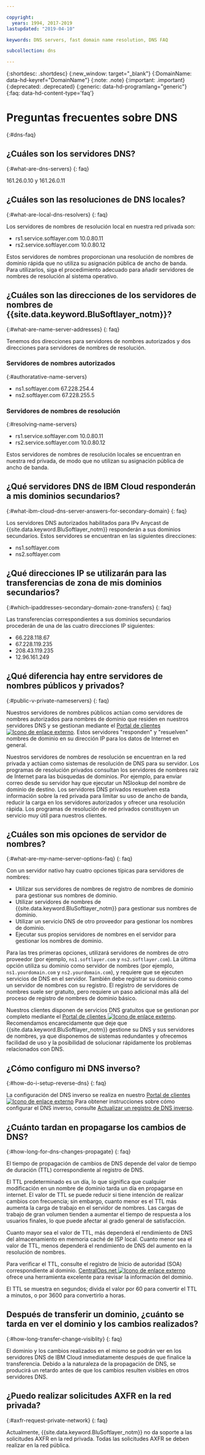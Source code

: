 ```yaml
---

copyright:
  years: 1994, 2017-2019
lastupdated: "2019-04-10"

keywords: DNS servers, fast domain name resolution, DNS FAQ

subcollection: dns

---
```


{:shortdesc: .shortdesc}
{:new_window: target="_blank"}
{:DomainName: data-hd-keyref="DomainName"}
{:note: .note}
{:important: .important}
{:deprecated: .deprecated}
{:generic: data-hd-programlang="generic"}
{:faq: data-hd-content-type='faq'}


# Preguntas frecuentes sobre DNS
{:#dns-faq}

## ¿Cuáles son los servidores DNS?
{:#what-are-dns-servers}
{: faq}

161.26.0.10 y 161.26.0.11

## ¿Cuáles son las resoluciones de DNS locales?
{:#what-are-local-dns-resolvers}
{: faq}

Los servidores de nombres de resolución local en nuestra red privada son:

* rs1.service.softlayer.com 10.0.80.11
* rs2.service.softlayer.com 10.0.80.12

Estos servidores de nombres proporcionan una resolución de nombres de dominio rápida que no utiliza su asignación pública de ancho de banda. Para utilizarlos, siga el procedimiento adecuado para añadir servidores de nombres de resolución al sistema operativo.

## ¿Cuáles son las direcciones de los servidores de nombres de {{site.data.keyword.BluSoftlayer_notm}}?
{:#what-are-name-server-addresses}
{: faq}

Tenemos dos direcciones para servidores de nombres autorizados y dos direcciones para servidores de nombres de resolución.

### Servidores de nombres autorizados
{:#authoratative-name-servers}

* ns1.softlayer.com 67.228.254.4
* ns2.softlayer.com 67.228.255.5

### Servidores de nombres de resolución
{:#resolving-name-servers}

* rs1.service.softlayer.com 10.0.80.11
* rs2.service.softlayer.com 10.0.80.12

Estos servidores de nombres de resolución locales se encuentran en nuestra red privada, de modo que no utilizan su asignación pública de ancho de banda. 

## ¿Qué servidores DNS de IBM Cloud responderán a mis dominios secundarios?
{:#what-ibm-cloud-dns-server-answers-for-secondary-domain}
{: faq}

Los servidores DNS autorizados habilitados para IPv Anycast de {{site.data.keyword.BluSoftlayer_notm}} responderán a sus dominios secundarios. Estos servidores se encuentran en las siguientes direcciones:

  * ns1.softlayer.com
  * ns2.softlayer.com
  
## ¿Qué direcciones IP se utilizarán para las transferencias de zona de mis dominios secundarios?
{:#which-ipaddresses-secondary-domain-zone-transfers}
{: faq}

Las transferencias correspondientes a sus dominios secundarios procederán de una de las cuatro direcciones IP siguientes:

* 66.228.118.67
* 67.228.119.235
* 208.43.119.235
* 12.96.161.249

## ¿Qué diferencia hay entre servidores de nombres públicos y privados?
{:#public-v-private-nameservers}
{: faq}

Nuestros servidores de nombres públicos actúan como servidores de nombres autorizados para nombres de dominio que residen en nuestros servidores DNS y se gestionan mediante el [Portal de clientes ![Icono de enlace externo](../../icons/launch-glyph.svg "Icono de enlace externo")](https://{DomainName}/). Estos servidores "responden" y "resuelven" nombres de dominio en su dirección IP para los datos de Internet en general.

Nuestros servidores de nombres de resolución se encuentran en la red privada y actúan como sistemas de resolución de DNS para su servidor. Los programas de resolución privados consultan los servidores de nombres raíz de Internet para las búsquedas de dominios. Por ejemplo, para enviar correo desde su servidor hay que ejecutar un NSlookup del nombre de dominio de destino. Los servidores DNS privados resuelven esta información sobre la red privada para limitar su uso de ancho de banda, reducir la carga en los servidores autorizados y ofrecer una resolución rápida. Los programas de resolución de red privados constituyen un servicio muy útil para nuestros clientes.

## ¿Cuáles son mis opciones de servidor de nombres?
{:#what-are-my-name-server-options-faq}
{: faq}

Con un servidor nativo hay cuatro opciones típicas para servidores de nombres:

* Utilizar sus servidores de nombres de registro de nombres de dominio para gestionar sus nombres de dominio.
* Utilizar servidores de nombres de {{site.data.keyword.BluSoftlayer_notm}} para gestionar sus nombres de dominio.
* Utilizar un servicio DNS de otro proveedor para gestionar los nombres de dominio.
* Ejecutar sus propios servidores de nombres en el servidor para gestionar los nombres de dominio.

Para las tres primeras opciones, utilizará servidores de nombres de otro proveedor (por ejemplo, `ns1.softlayer.com` y `ns2.softlayer.com`). La última opción utiliza su dominio como servidor de nombres (por ejemplo, `ns1.yourdomain.com` y `ns2.yourdomain.com`), y requiere que se ejecuten servicios de DNS en el servidor. También debe registrar su dominio como un servidor de nombres con su registro. El registro de servidores de nombres suele ser gratuito, pero requiere un paso adicional más allá del proceso de registro de nombres de dominio básico.

Nuestros clientes disponen de servicios DNS gratuitos que se gestionan por completo mediante el [Portal de clientes ![Icono de enlace externo](../../icons/launch-glyph.svg "Icono de enlace externo")](https://{DomainName}/). Recomendamos encarecidamente que deje que {{site.data.keyword.BluSoftlayer_notm}} gestione su DNS y sus servidores de nombres, ya que disponemos de sistemas redundantes y ofrecemos facilidad de uso y la posibilidad de solucionar rápidamente los problemas relacionados con DNS.

## ¿Cómo configuro mi DNS inverso?
{:#how-do-i-setup-reverse-dns}
{: faq}

La configuración del DNS inverso se realiza en nuestro [Portal de clientes ![Icono de enlace externo](../../icons/launch-glyph.svg "Icono de enlace externo")](https://{DomainName}/) Para obtener instrucciones sobre cómo configurar el DNS inverso, consulte [Actualizar un registro de DNS inverso](/docs/infrastructure/dns?topic=dns-update-reverse-dns-record).


## ¿Cuánto tardan en propagarse los cambios de DNS?
{:#how-long-for-dns-changes-propagate}
{: faq}

El tiempo de propagación de cambios de DNS depende del valor de tiempo de duración (TTL) correspondiente al registro de DNS.

El TTL predeterminado es un día, lo que significa que cualquier modificación en un nombre de dominio tarda un día en propagarse en internet. El valor de TTL se puede reducir si tiene intención de realizar cambios con frecuencia; sin embargo, cuanto menor es el TTL más aumenta la carga de trabajo en el servidor de nombres. Las cargas de trabajo de gran volumen tienden a aumentar el tiempo de respuesta a los usuarios finales, lo que puede afectar al grado general de satisfacción.

Cuanto mayor sea el valor de TTL, más dependerá el rendimiento de DNS del almacenamiento en memoria caché de ISP local. Cuanto menor sea el valor de TTL, menos dependerá el rendimiento de DNS del aumento en la resolución de nombres.

Para verificar el TTL, consulte el registro de Inicio de autoridad (SOA) correspondiente al dominio. [CentralOps.net ![Icono de enlace externo](../../icons/launch-glyph.svg "Icono de enlace externo")](http://centralops.net/co/) ofrece una herramienta excelente para revisar la información del dominio.

El TTL se muestra en segundos; divida el valor por 60 para convertir el TTL a minutos, o por 3600 para convertirlo a horas.


## Después de transferir un dominio, ¿cuánto se tarda en ver el dominio y los cambios realizados?
{:#how-long-transfer-change-visiblity}
{: faq}

El dominio y los cambios realizados en el mismo se podrán ver en los servidores DNS de IBM Cloud inmediatamente después de que finalice la transferencia. Debido a la naturaleza de la propagación de DNS, se producirá un retardo antes de que los cambios resulten visibles en otros servidores DNS.

## ¿Puedo realizar solicitudes AXFR en la red privada?
{:#axfr-request-private-network}
{: faq}

Actualmente, {{site.data.keyword.BluSoftlayer_notm}} no da soporte a las solicitudes AXFR en la red privada. Todas las solicitudes AXFR se deben realizar en la red pública.
